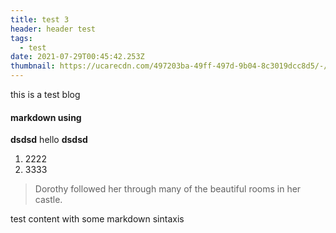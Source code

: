 ```yaml
---
title: test 3
header: header test
tags:
  - test
date: 2021-07-29T00:45:42.253Z
thumbnail: https://ucarecdn.com/497203ba-49ff-497d-9b04-8c3019dcc8d5/-/crop/964x323/0,0/-/preview/-/resize/900x400/detail_post.jpg
---
```


this is a test blog

#### markdown using

**dsdsd** hello **dsdsd**

1. 2222
2. 3333

> Dorothy followed her through many of the beautiful rooms in her castle.

test content with some markdown sintaxis
